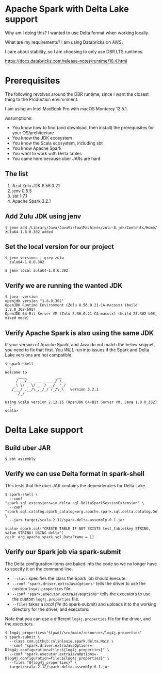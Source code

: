 # Apache Spark with Delta Lake support

Why am I doing this? I wanted to use Delta format when working locally.

What are my requirements? I am using Databricks on AWS.

I care about stability, so I am choosing to only use DBR LTS runtimes.

https://docs.databricks.com/release-notes/runtime/10.4.html

# Prerequisites

The following revolves around the DBR runtime, since I want the closest thing to the Production environment.

I am using an Intel MacBook Pro with macOS Monterey 12.5.1.

Assumptions:
- You know how to find (and download, then install) the prerequisites for your OS/architecture
- You know the JDK ecosystem
- You know the Scala ecosystem, including sbt
- You know Apache Spark
- You want to work with Delta tables
- You came here because uber JARs are hard

## The list

1. Azul Zulu JDK 8.56.0.21
1. jenv 0.5.5
1. sbt 1.7.1
1. Apache Spark 3.2.1

## Add Zulu JDK using jenv

```shell
$ jenv add /Library/Java/JavaVirtualMachines/zulu-8.jdk/Contents/Home/
zulu64-1.8.0.302 added
```

## Set the local version for our project

```shell
$ jenv versions | grep zulu
  zulu64-1.8.0.302

$ jenv local zulu64-1.8.0.302
```

## Verify we are running the wanted JDK

```shell
$ java -version
openjdk version "1.8.0_302"
OpenJDK Runtime Environment (Zulu 8.56.0.21-CA-macosx) (build 1.8.0_302-b08)
OpenJDK 64-Bit Server VM (Zulu 8.56.0.21-CA-macosx) (build 25.302-b08, mixed mode)
```

## Verify Apache Spark is also using the same JDK

If your version of Apache Spark, and Java do not match the below snippet, you need to fix that first. You _WILL_ run 
into issues if the Spark and Delta Lake versions are not compatible.

```shell
$ spark-shell
  :
Welcome to
      ____              __
     / __/__  ___ _____/ /__
    _\ \/ _ \/ _ `/ __/  '_/
   /___/ .__/\_,_/_/ /_/\_\   version 3.2.1
      /_/

Using Scala version 2.12.15 (OpenJDK 64-Bit Server VM, Java 1.8.0_302)
  :
scala>
```

# Delta Lake support

## Build uber JAR

```shell
$ sbt assembly
```

## Verify we can use Delta format in spark-shell

This tests that the uber JAR contains the dependencies for Delta Lake.

```shell
$ spark-shell \
  --conf "spark.sql.extensions=io.delta.sql.DeltaSparkSessionExtension" \
  --conf "spark.sql.catalog.spark_catalog=org.apache.spark.sql.delta.catalog.DeltaCatalog" \
  --jars target/scala-2.12/spark-delta-assembly-0.1.jar

scala> spark.sql("CREATE TABLE IF NOT EXISTS test_table(key STRING, value STRING) USING delta")
res0: org.apache.spark.sql.DataFrame = []
```

## Verify our Spark job via spark-submit

The Delta configuration items are baked into the code so we no longer have to specify it on the command line.

- `--class` specifies the class the Spark job should execute.
- `--conf "spark.driver.extraJavaOptions"` tells the driver to use the custom `log4j.properties` file.
- `--conf "spark.executor.extraJavaOptions"` tells the executors to use the custom `log4j.properties` file.
- `--files` takes a _local file_ (to spark-submit) and uploads it to the working directory for the driver, and 
  executors.

Note that you can use a different `log4j.properties` file for the driver, and the executors.

```shell
$ log4j_properties="$(pwd)/src/main/resources/log4j.properties"
$ spark-submit \
  --class com.github.colinlouie.spark.delta.Main \
  --conf "spark.driver.extraJavaOptions=-Dlog4j.configuration=file:${log4j_properties}" \
  --conf "spark.executor.extraJavaOptions=-Dlog4j.configuration=file:${log4j_properties}" \
  --files "${log4j_properties}" \
  target/scala-2.12/spark-delta-assembly-0.1.jar
```
